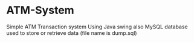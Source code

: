# ATM-System
Simple ATM Transaction system Using Java swing also MySQL database used to store or retrieve data (file name is dump.sql)
